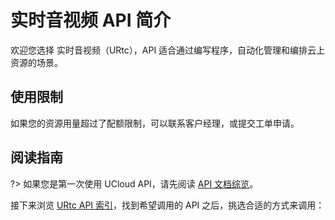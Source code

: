 



# 实时音视频 API 简介

欢迎您选择 实时音视频（URtc），API 适合通过编写程序，自动化管理和编排云上资源的场景。

## 使用限制

如果您的资源用量超过了配额限制，可以联系客户经理，或提交工单申请。

## 阅读指南

?> 如果您是第一次使用 UCloud API，请先阅读 [API 文档综览](/api/summary/README)。

接下来浏览 [URtc API 索引](api/urtc-api/index.md)，找到希望调用的 API 之后，挑选合适的方式来调用：




